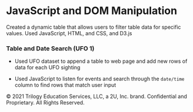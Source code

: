 # JavaScript and DOM Manipulation

Created a dynamic table that allows users to filter table data for specific values. Used JavaScript, HTML, and CSS, and D3.js

### Table and Date Search (UFO 1)

* Used UFO dataset to append a table to web page and add new rows of data for each UFO sighting

* Used JavaScript to listen for events and search through the `date/time` column to find rows that match user input

© 2021 Trilogy Education Services, LLC, a 2U, Inc. brand. Confidential and Proprietary. All Rights Reserved.

